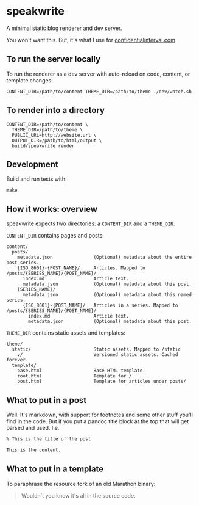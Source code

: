 # speakwrite

A minimal static blog renderer and dev server.

You won't want this. But, it's what I use for
[confidentialinterval.com](https://confidentialinterval.com/).

## To run the server locally

To run the renderer as a dev server with auto-reload on code,
content, or template changes:

```
CONTENT_DIR=/path/to/content THEME_DIR=/path/to/theme ./dev/watch.sh
```

## To render into a directory

```
CONTENT_DIR=/path/to/content \
  THEME_DIR=/path/to/theme \
  PUBLIC_URL=http://website.url \
  OUTPUT_DIR=/path/to/html/output \
  build/speakwrite render
```

## Development

Build and run tests with:

```
make
```

## How it works: overview

speakwrite expects two directories: a `CONTENT_DIR` and a `THEME_DIR`.

`CONTENT_DIR` contains pages and posts:

```
content/
  posts/
    metadata.json               (Optional) metadata about the entire post series.
    {ISO_8601}-{POST_NAME}/     Articles. Mapped to /posts/{SERIES_NAME}/{POST_NAME}/
      index.md                  Article text.
      metadata.json             (Optional) metadata about this post.
    {SERIES_NAME}/
      metadata.json             (Optional) metadata about this named series.
      {ISO_8601}-{POST_NAME}/   Articles in a series. Mapped to /posts/{SERIES_NAME}/{POST_NAME}/
        index.md                Article text.
        metadata.json           (Optional) metadata about this post.
```

`THEME_DIR` contains static assets and templates:

```
theme/
  static/                       Static assets. Mapped to /static
    v/                          Versioned static assets. Cached forever.
  template/                         
    base.html                   Base HTML template.
    root.html                   Template for /
    post.html                   Template for articles under posts/
```

## What to put in a post

Well. It's markdown, with support for footnotes and some other stuff
you'll find in the code. But if you put a pandoc title block at the top
that will get parsed and used. I.e.

```markdown
% This is the title of the post

This is the content.
```

## What to put in a template

To paraphrase the resource fork of an old Marathon binary:

> Wouldn't you know it's all in the source code.
